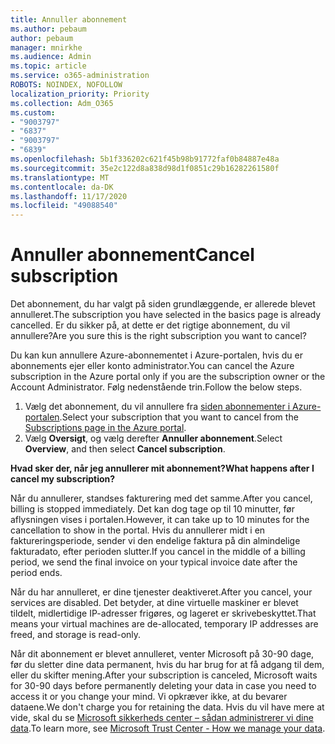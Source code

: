 ```yaml
---
title: Annuller abonnement
ms.author: pebaum
author: pebaum
manager: mnirkhe
ms.audience: Admin
ms.topic: article
ms.service: o365-administration
ROBOTS: NOINDEX, NOFOLLOW
localization_priority: Priority
ms.collection: Adm_O365
ms.custom:
- "9003797"
- "6837"
- "9003797"
- "6839"
ms.openlocfilehash: 5b1f336202c621f45b98b91772faf0b84887e48a
ms.sourcegitcommit: 35e2c122d8a838d98d1f0851c29b16282261580f
ms.translationtype: MT
ms.contentlocale: da-DK
ms.lasthandoff: 11/17/2020
ms.locfileid: "49088540"
---
```

# <a name="cancel-subscription"></a><span data-ttu-id="8e37a-102">Annuller abonnement</span><span class="sxs-lookup"><span data-stu-id="8e37a-102">Cancel subscription</span></span>

<span data-ttu-id="8e37a-103">Det abonnement, du har valgt på siden grundlæggende, er allerede blevet annulleret.</span><span class="sxs-lookup"><span data-stu-id="8e37a-103">The subscription you have selected in the basics page is already cancelled.</span></span> <span data-ttu-id="8e37a-104">Er du sikker på, at dette er det rigtige abonnement, du vil annullere?</span><span class="sxs-lookup"><span data-stu-id="8e37a-104">Are you sure this is the right subscription you want to cancel?</span></span>

<span data-ttu-id="8e37a-105">Du kan kun annullere Azure-abonnementet i Azure-portalen, hvis du er abonnements ejer eller konto administrator.</span><span class="sxs-lookup"><span data-stu-id="8e37a-105">You can cancel the Azure subscription in the Azure portal only if you are the subscription owner or the Account Administrator.</span></span> <span data-ttu-id="8e37a-106">Følg nedenstående trin.</span><span class="sxs-lookup"><span data-stu-id="8e37a-106">Follow the below steps.</span></span>

1. <span data-ttu-id="8e37a-107">Vælg det abonnement, du vil annullere fra [siden abonnementer i Azure-portalen](https://ms.portal.azure.com/#blade/Microsoft_Azure_Billing/SubscriptionsBlade).</span><span class="sxs-lookup"><span data-stu-id="8e37a-107">Select your subscription that you want to cancel from the [Subscriptions page in the Azure portal](https://ms.portal.azure.com/#blade/Microsoft_Azure_Billing/SubscriptionsBlade).</span></span>
2. <span data-ttu-id="8e37a-108">Vælg **Oversigt**, og vælg derefter **Annuller abonnement**.</span><span class="sxs-lookup"><span data-stu-id="8e37a-108">Select **Overview**, and then select **Cancel subscription**.</span></span>

<span data-ttu-id="8e37a-109">**Hvad sker der, når jeg annullerer mit abonnement?**</span><span class="sxs-lookup"><span data-stu-id="8e37a-109">**What happens after I cancel my subscription?**</span></span>

<span data-ttu-id="8e37a-110">Når du annullerer, standses fakturering med det samme.</span><span class="sxs-lookup"><span data-stu-id="8e37a-110">After you cancel, billing is stopped immediately.</span></span> <span data-ttu-id="8e37a-111">Det kan dog tage op til 10 minutter, før aflysningen vises i portalen.</span><span class="sxs-lookup"><span data-stu-id="8e37a-111">However, it can take up to 10 minutes for the cancellation to show in the portal.</span></span> <span data-ttu-id="8e37a-112">Hvis du annullerer midt i en faktureringsperiode, sender vi den endelige faktura på din almindelige fakturadato, efter perioden slutter.</span><span class="sxs-lookup"><span data-stu-id="8e37a-112">If you cancel in the middle of a billing period, we send the final invoice on your typical invoice date after the period ends.</span></span>

<span data-ttu-id="8e37a-113">Når du har annulleret, er dine tjenester deaktiveret.</span><span class="sxs-lookup"><span data-stu-id="8e37a-113">After you cancel, your services are disabled.</span></span> <span data-ttu-id="8e37a-114">Det betyder, at dine virtuelle maskiner er blevet tildelt, midlertidige IP-adresser frigøres, og lageret er skrivebeskyttet.</span><span class="sxs-lookup"><span data-stu-id="8e37a-114">That means your virtual machines are de-allocated, temporary IP addresses are freed, and storage is read-only.</span></span>

<span data-ttu-id="8e37a-115">Når dit abonnement er blevet annulleret, venter Microsoft på 30-90 dage, før du sletter dine data permanent, hvis du har brug for at få adgang til dem, eller du skifter mening.</span><span class="sxs-lookup"><span data-stu-id="8e37a-115">After your subscription is canceled, Microsoft waits for 30-90 days before permanently deleting your data in case you need to access it or you change your mind.</span></span> <span data-ttu-id="8e37a-116">Vi opkræver ikke, at du bevarer dataene.</span><span class="sxs-lookup"><span data-stu-id="8e37a-116">We don't charge you for retaining the data.</span></span> <span data-ttu-id="8e37a-117">Hvis du vil have mere at vide, skal du se [Microsoft sikkerheds center – sådan administrerer vi dine data](https://www.microsoft.com/trust-center/privacy/data-management#leave).</span><span class="sxs-lookup"><span data-stu-id="8e37a-117">To learn more, see [Microsoft Trust Center - How we manage your data](https://www.microsoft.com/trust-center/privacy/data-management#leave).</span></span>

